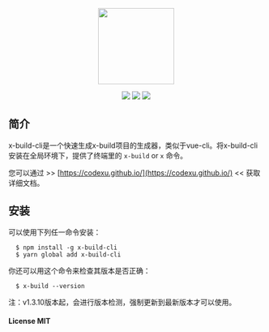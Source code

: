 <p align="center"><img src="https://ws3.sinaimg.cn/large/006tNbRwly1fwq1pr7r3sj308w06xmzr.jpg" width="150px"></p>

<p align="center">
  <img src="https://img.shields.io/jenkins/s/https/jenkins.qa.ubuntu.com/view/Precise/view/All%20Precise/job/precise-desktop-amd64_default.svg">
  <img src="https://img.shields.io/badge/npm-v1.3.15-blue.svg">
  <img src="https://img.shields.io/github/license/mashape/apistatus.svg">
</p>

## 简介

x-build-cli是一个快速生成x-build项目的生成器，类似于vue-cli。将x-build-cli安装在全局环境下，提供了终端里的 `x-build` or `x` 命令。

您可以通过 >> [https://codexu.github.io/](https://codexu.github.io/) << 获取详细文档。

## 安装

可以使用下列任一命令安装：

```
  $ npm install -g x-build-cli
  $ yarn global add x-build-cli
```

你还可以用这个命令来检查其版本是否正确：

```
  $ x-build --version
```

注：v1.3.10版本起，会进行版本检测，强制更新到最新版本才可以使用。

#### License MIT